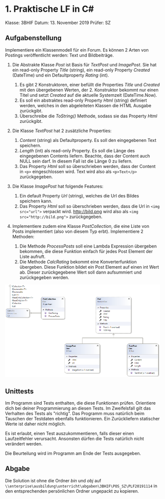 # 1. Praktische LF in C#
Klasse: 3BHIF
Datum: 13. November 2019
Prüfer: SZ

## Aufgabenstellung
Implementiere ein Klassenmodell für ein Forum. Es können 2 Arten von Postings veröffentlicht
werden: Text und Bildbeiträge.

1. Die Abstrakte Klasse *Post* ist Basis für *TextPost* und *ImagePost*. Sie hat ein read-only Property
   *Title* (string), ein read-only Property *Created* (DateTime) und ein Defaultproperty *Rating* (int).
    1. Es gibt 2 Konstruktoren, einer befüllt die Properties *Title* und *Created* mit den übergebenen Werten,
       der 2. Konstruktor bekommt nur einen Titel und setzt *Created* auf die aktuelle Systemzeit (DateTime.Now).
    1. Es soll ein abstraktes read-only Property *Html* (string) definiert werden, welches in den abgeleiteten
       Klassen die HTML Ausgabe zurückgibt.
    1. Überschreibe die *ToString()* Methode, sodass sie das Property *Html* zurückgibt.

2. Die Klasse *TextPost* hat 2 zusätzliche Properties:
    1. *Content* (string) als Defaultproperty. Es soll den eingegebenen Text speichern.
    1. *Length* (int) als read-only Property. Es soll die Länge des eingegebenen Contents liefern. Beachte,
       dass der Content auch NULL sein darf. In diesem Fall ist die Länge 0 zu liefern.
    1. Das Property *Html* soll so überschrieben werden, dass der Content in `<p>` eingeschlossen wird.
       Text wird also als `<p>Text</p>` zurückgegeben.

3. Die Klasse *ImagePost* hat folgende Features:
    1. Ein default Property *Url* (string), welches die Url des Bildes speichern kann.
    1. Das Property *Html* soll so überschrieben werden, dass die Url in `<img src="url">` verpackt wird.
       http://bild.png wird also als `<img src="http://bild.png">` zurückgegeben.

4. Implementiere zudem eine Klasse *PostCollection*, die eine Liste von Posts implementiert (also von diesem
   Typ erbt). Implementiere 2 Methoden:
    1. Die Methode *ProcessPosts* soll eine Lambda Expression übergeben bekommen, die diese Funktion einfach
       für jedes Post Element der Liste aufruft.
    1. Die Methode *CalcRating* bekommt eine Konverterfunktion übergeben. Diese Funktion bildet ein
       Post Element auf einen int Wert ab. Dieser zurückgegebene Wert soll dann aufsummiert und
       zurückgegeben werden.

![](classDiagram.png)

## Unittests
Im Programm sind Tests enthalten, die diese Funktionen prüfen. Orientiere dich bei deiner Programmierung
an diesen Tests. Im Zweifelsfall gilt das Verhalten des Tests als "richtig". Das Programm muss natürlich
beim Tauschen der Testdaten ebenfalls funktionieren. Ein Zurückliefern statischer Werte ist daher nicht
möglich. 

Es ist erlaubt, einen Test auszukommentieren, falls dieser einen Laufzeitfehler verursacht. Ansonsten 
dürfen die Tests natürlich nicht verändert werden.

Die Beurteilung wird im Programm am Ende der Tests ausgegeben.

## Abgabe
Die Solution ist ohne die Ordner *bin* und *obj* auf
`\\enterprise\ausbildung\unterricht\abgaben\3BHIF\POS_SZ\PLF20191114`
in den entsprechenden persönlichen Ordner ungepackt zu kopieren.